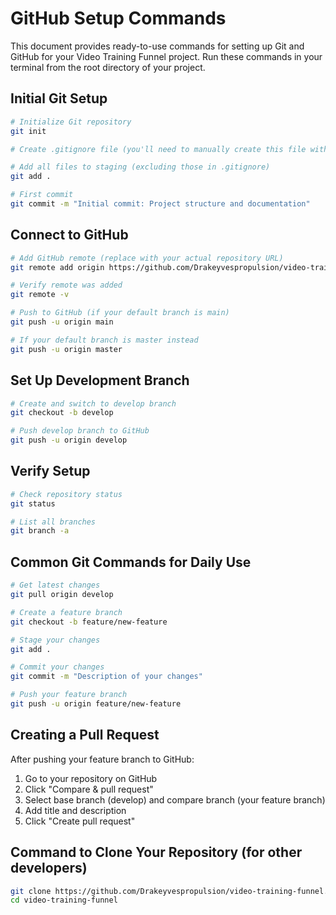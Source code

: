 # GitHub Setup Commands

This document provides ready-to-use commands for setting up Git and GitHub for your Video Training Funnel project. Run these commands in your terminal from the root directory of your project.

## Initial Git Setup

```bash
# Initialize Git repository
git init

# Create .gitignore file (you'll need to manually create this file with the content from GIT-SETUP.md)

# Add all files to staging (excluding those in .gitignore)
git add .

# First commit
git commit -m "Initial commit: Project structure and documentation"
```

## Connect to GitHub

```bash
# Add GitHub remote (replace with your actual repository URL)
git remote add origin https://github.com/Drakeyvespropulsion/video-training-funnel.git

# Verify remote was added
git remote -v

# Push to GitHub (if your default branch is main)
git push -u origin main

# If your default branch is master instead
git push -u origin master
```

## Set Up Development Branch

```bash
# Create and switch to develop branch
git checkout -b develop

# Push develop branch to GitHub
git push -u origin develop
```

## Verify Setup

```bash
# Check repository status
git status

# List all branches
git branch -a
```

## Common Git Commands for Daily Use

```bash
# Get latest changes
git pull origin develop

# Create a feature branch
git checkout -b feature/new-feature

# Stage your changes
git add .

# Commit your changes
git commit -m "Description of your changes"

# Push your feature branch
git push -u origin feature/new-feature
```

## Creating a Pull Request

After pushing your feature branch to GitHub:

1. Go to your repository on GitHub
2. Click "Compare & pull request"
3. Select base branch (develop) and compare branch (your feature branch)
4. Add title and description
5. Click "Create pull request"

## Command to Clone Your Repository (for other developers)

```bash
git clone https://github.com/Drakeyvespropulsion/video-training-funnel.git
cd video-training-funnel